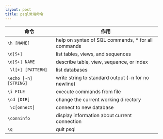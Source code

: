 ```yaml
---
layout: post
title: psql常用命令
---
```


| 命令                   | 作用                                                |
| ---------------------- | --------------------------------------------------- |
| `\h [NAME] `           | help on syntax of SQL commands, \* for all commands |
| `\d[S+] `              | list tables, views, and sequences                   |
| `\d[S+] NAME `         | describe table, view, sequence, or index            |
| ` \l[+] [PATTERN]`     | list databases                                      |
| `\echo [-n] [STRING] ` | write string to standard output (-n for no newline) |
| `\i FILE `             | execute commands from file                          |
| `\cd [DIR] `           | change the current working directory                |
| ` \c[onnect]`          | connect to new database                             |
| `\conninfo `           | display information about current connection        |
| `\q `                  | quit psql                                           |
